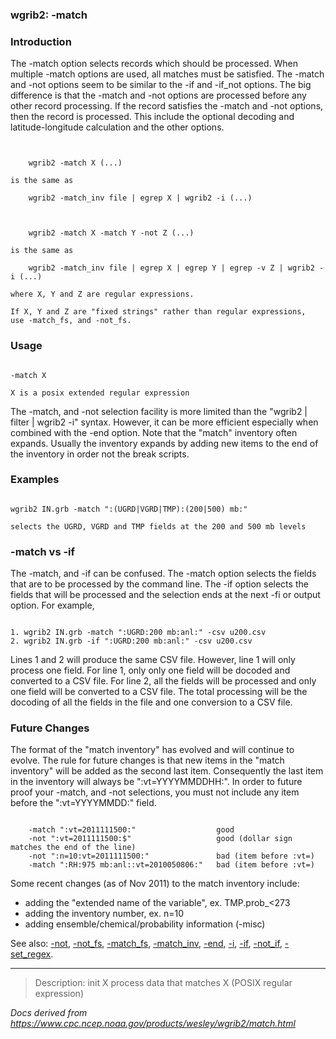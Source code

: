 
### wgrib2: -match



### Introduction



The -match option selects records which should 
be processed. When multiple -match options are used, all matches 
must be satisfied. The -match and
-not options seem to be similar to the
-if and -if\_not options.
The big difference is that the 
-match and -not 
options are processed before any other record processing. If
the record satisfies the -match and 
-not options, then the record is
processed. This include the optional decoding and latitude-longitude 
calculation and the other options.



```


    wgrib2 -match X (...)

is the same as 

    wgrib2 -match_inv file | egrep X | wgrib2 -i (...)



    wgrib2 -match X -match Y -not Z (...)

is the same as 

    wgrib2 -match_inv file | egrep X | egrep Y | egrep -v Z | wgrib2 -i (...)

where X, Y and Z are regular expressions. 

If X, Y and Z are "fixed strings" rather than regular expressions, 
use -match_fs, and -not_fs.

```

### Usage




```

-match X

X is a posix extended regular expression

```


The -match, and -not selection
facility is more limited than the "wgrib2 | filter | wgrib2 -i" syntax.
However, it can be more efficient especially when combined with the 
-end option. Note that the "match" inventory
often expands. Usually the inventory expands by adding new items
to the end of the inventory in order not the break scripts.

### Examples



```

wgrib2 IN.grb -match ":(UGRD|VGRD|TMP):(200|500) mb:"

selects the UGRD, VGRD and TMP fields at the 200 and 500 mb levels

```

### -match vs -if


 The 
-match, and -if can
be confused.
The 
-match option selects the fields that are to be
processed by the command line.
The 
-if option selects the fields that will be processed
and the selection ends at the next
-fi or output option. For example,


```

1. wgrib2 IN.grb -match ":UGRD:200 mb:anl:" -csv u200.csv
2. wgrib2 IN.grb -if ":UGRD:200 mb:anl:" -csv u200.csv

```


Lines 1 and 2 will produce the same CSV file. However, line 1 will only 
process one field. For line 1, only only one field will be docoded
and converted to a CSV file. For line 2, all the fields will be
processed and only one field will be converted to a CSV file. The
total processing will be the docoding of all the fields in the file
and one conversion to a CSV file. 


### Future Changes



The format of the "match inventory" has evolved and will continue to evolve.
The rule for future changes is that new items in the "match inventory" will be added
as the second last item. Consequently the last item in the inventory will always
be ":vt=YYYYMMDDHH:". In order to future proof your 
-match, and -not selections, you
must not include any item before the ":vt=YYYYMMDD:" field.


```

    -match ":vt=2011111500:"                  good
    -not ":vt=2011111500:$"                   good (dollar sign matches the end of the line)
    -not ":n=10:vt=2011111500:"               bad (item before :vt=)
    -match ":RH:975 mb:anl::vt=2010050806:"   bad (item before :vt=)

```




Some recent changes (as of Nov 2011) to the match inventory include:

* adding the "extended name of the variable", ex. TMP.prob\_<273
* adding the inventory number, ex. n=10
* adding ensemble/chemical/probability information (-misc)



See also: [-not](./not.html), 
[-not\_fs](./not_fs.html), 
[-match\_fs](./match_fs.html), 
[-match\_inv](./match_inv.html), 
[-end](./end.html), 
[-i](./i.html),
[-if](./if.html),
[-not\_if](./not_if.html),
[-set\_regex](./set_regex.html).












----

>Description: init  X      process data that matches X (POSIX regular expression)

_Docs derived from <https://www.cpc.ncep.noaa.gov/products/wesley/wgrib2/match.html>_